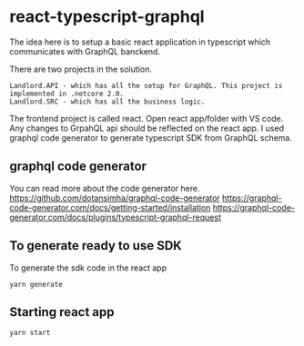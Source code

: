 # react-typescript-graphql
The idea here is to setup a basic react application in typescript which communicates with GraphQL banckend.

There are two projects in the solution.

    Landlord.API - which has all the setup for GraphQL. This project is implemented in .netcore 2.0.
    Landlord.SRC - which has all the business logic.
    

The frontend project is called react. Open react app/folder with VS code. Any changes to GrpahQL api should be reflected on the react app. I used graphql code generator to generate typescript SDK from GraphQL schema.

## graphql code generator
You can read more about the code generator here.
https://github.com/dotansimha/graphql-code-generator
https://graphql-code-generator.com/docs/getting-started/installation
https://graphql-code-generator.com/docs/plugins/typescript-graphql-request

## To generate ready to use SDK
To generate the sdk code in the react app

`yarn generate`

## Starting react app

`yarn start`


